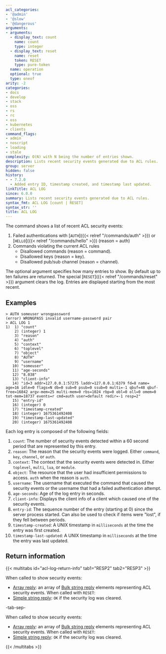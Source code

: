 ```yaml
---
acl_categories:
- '@admin'
- '@slow'
- '@dangerous'
arguments:
- arguments:
  - display_text: count
    name: count
    type: integer
  - display_text: reset
    name: reset
    token: RESET
    type: pure-token
  name: operation
  optional: true
  type: oneof
arity: -2
categories:
- docs
- develop
- stack
- oss
- rs
- rc
- oss
- kubernetes
- clients
command_flags:
- admin
- noscript
- loading
- stale
complexity: O(N) with N being the number of entries shown.
description: Lists recent security events generated due to ACL rules.
group: server
hidden: false
history:
- - 7.2.0
  - Added entry ID, timestamp created, and timestamp last updated.
linkTitle: ACL LOG
since: 6.0.0
summary: Lists recent security events generated due to ACL rules.
syntax_fmt: ACL LOG [count | RESET]
syntax_str: ''
title: ACL LOG
---
```

The command shows a list of recent ACL security events:

1. Failed authentications with [`AUTH`]({{< relref "/commands/auth" >}}) or [`HELLO`]({{< relref "/commands/hello" >}}) (reason = auth)
2. Commands violating the current ACL rules
   - Disallowed commands (reason = command).
   - Disallowed keys (reason = key).
   - Disallowed pub/sub channel (reason = channel).

The optional argument specifies how many entries to show. By default
up to ten failures are returned. The special [`RESET`]({{< relref "/commands/reset" >}}) argument clears the log.
Entries are displayed starting from the most recent.

## Examples

```
> AUTH someuser wrongpassword
(error) WRONGPASS invalid username-password pair
> ACL LOG 1
1)  1) "count"
    2) (integer) 1
    3) "reason"
    4) "auth"
    5) "context"
    6) "toplevel"
    7) "object"
    8) "AUTH"
    9) "username"
   10) "someuser"
   11) "age-seconds"
   12) "8.038"
   13) "client-info"
   14) "id=3 addr=127.0.0.1:57275 laddr=127.0.0.1:6379 fd=8 name= age=16 idle=0 flags=N db=0 sub=0 psub=0 ssub=0 multi=-1 qbuf=48 qbuf-free=16842 argv-mem=25 multi-mem=0 rbs=1024 rbp=0 obl=0 oll=0 omem=0 tot-mem=18737 events=r cmd=auth user=default redir=-1 resp=2"
   15) "entry-id"
   16) (integer) 0
   17) "timestamp-created"
   18) (integer) 1675361492408
   19) "timestamp-last-updated"
   20) (integer) 1675361492408
```

Each log entry is composed of the following fields:

1. `count`: The number of security events detected within a 60 second period that are represented by this entry.
2. `reason`: The reason that the security events were logged. Either `command`, `key`, `channel`, or `auth`.
3. `context`: The context that the security events were detected in. Either `toplevel`, `multi`, `lua`, or `module`.
4. `object`: The resource that the user had insufficient permissions to access. `auth` when the reason is `auth`.
5. `username`: The username that executed the command that caused the security events or the username that had a failed authentication attempt.
6. `age-seconds`: Age of the log entry in seconds.
7. `client-info`: Displays the client info of a client which caused one of the security events.
8. `entry-id`: The sequence number of the entry (starting at 0) since the server process started. Can also be used to check if items were "lost", if they fell between periods.
9. `timestamp-created`: A UNIX timestamp in `milliseconds` at the time the entry was first created.
10. `timestamp-last-updated`: A UNIX timestamp in `milliseconds` at the time the entry was last updated.

## Return information

{{< multitabs id="acl-log-return-info" 
    tab1="RESP2" 
    tab2="RESP3" >}}

When called to show security events:
* [Array reply](../../develop/reference/protocol-spec#arrays): an array of [Bulk string reply](../../develop/reference/protocol-spec#bulk-strings) elements representing ACL security events.
When called with `RESET`:
* [Simple string reply](../../develop/reference/protocol-spec#simple-strings): `OK` if the security log was cleared.

-tab-sep-

When called to show security events:
* [Array reply](../../develop/reference/protocol-spec#arrays): an array of [Bulk string reply](../../develop/reference/protocol-spec#bulk-strings) elements representing ACL security events.
When called with `RESET`:
* [Simple string reply](../../develop/reference/protocol-spec#simple-strings): `OK` if the security log was cleared.

{{< /multitabs >}}
